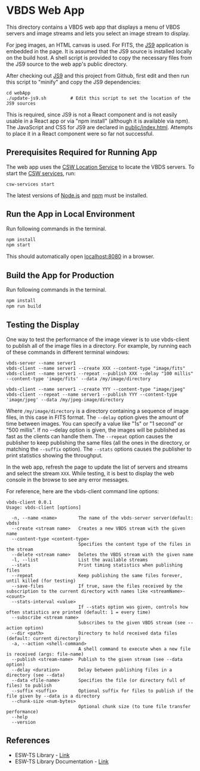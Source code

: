 # VBDS Web App

This directory contains a VBDS web app that displays a menu of VBDS servers and image streams
and lets you select an image stream to display.

For jpeg images, an HTML canvas is used. For FITS, the [JS9](https://github.com/ericmandel/js9) application is embedded in the page.
It is assumed that the JS9 source is installed locally on the build host.
A shell script is provided to copy the necessary files from the JS9 source to the web app's public directory.

After checking out [JS9](https://github.com/ericmandel/js9)
and this project from Github, first edit and then run this script to "minify" and copy the JS9 dependencies:

    cd webApp
    ./update-js9.sh         # Edit this script to set the location of the JS9 sources

This is required, since JS9 is not a React component and is not easily usable in a React app or via "npm install"
(although it is available via npm).
The JavaScript and CSS for JS9 are declared in [public/index.html](public/index.html).
Attempts to place it in a React component were so far not successful.

## Prerequisites Required for Running App

The web app uses the [CSW Location Service](https://tmtsoftware.github.io/csw/services/location.html)
to locate the VBDS servers. To start the
[CSW services](https://tmtsoftware.github.io/csw/apps/cswservices.html), run:

    csw-services start

The latest versions of [Node.js](https://nodejs.org/en/download/package-manager/)
and [npm](https://www.npmjs.com/) must be installed.

## Run the App in Local Environment

Run following commands in the terminal.

   ```bash
   npm install
   npm start
   ```

This should automatically open [localhost:8080](http://localhost:8080) in a browser.

## Build the App for Production

Run following commands in the terminal.

```bash
npm install
npm run build
```

## Testing the Display

One way to test the performance of the image viewer is to use vbds-client to publish all of the image files in a directory.
For example, by running each of these commands in different terminal windows:

    vbds-server --name server1
    vbds-client --name server1 --create XXX --content-type "image/fits"
    vbds-client --name server1 --repeat --publish XXX --delay "100 millis" --content-type 'image/fits' --data /my/image/directory

    vbds-client --name server1 --create YYY --content-type "image/jpeg"
    vbds-client --repeat --name server1 --publish YYY --content-type 'image/jpeg' --data /my/jpeg-image/directory

Where `/my/image/directory` is a directory containing a sequence of image files, in this case in FITS format.
The `--delay` option gives the amount of time between images. You can specify a value like "1s" or "1 second" or "500 millis".
If no --delay option is given, the images will be published as fast as the clients can handle them.
The `--repeat` option causes the publisher to keep publishing the same files (all the ones in the directory, or matching the `--suffix` option).
The `--stats` options causes the publisher to print statistics showing the throughput.

In the web app, refresh the page to update the list of servers and streams and select the stream `XXX`.
While testing, it is best to display the web console in the browse to see any error messages.

For reference, here are the vbds-client command line options:

```
vbds-client 0.0.1
Usage: vbds-client [options]

  -n, --name <name>        The name of the vbds-server server(default: vbds)
  --create <stream name>   Creates a new VBDS stream with the given name
  --content-type <content-type>
                           Specifies the content type of the files in the stream
  --delete <stream name>   Deletes the VBDS stream with the given name
  -l, --list               List the available streams
  --stats                  Print timing statistics when publishing files
  --repeat                 Keep publishing the same files forever, until killed (for testing)
  --save-files             If true, save the files received by the subscription to the current directory with names like <streamName>-<count>
  --stats-interval <value>
                           If --stats option was given, controls how often statistics are printed (default: 1 = every time)
  --subscribe <stream name>
                           Subscribes to the given VBDS stream (see --action option)
  --dir <path>             Directory to hold received data files (default: current directory)
  -a, --action <shell-command>
                           A shell command to execute when a new file is received (args: file-name)
  --publish <stream-name>  Publish to the given stream (see --data option)
  --delay <duration>       Delay between publishing files in a directory (see --data)
  --data <file-name>       Specifies the file (or directory full of files) to publish
  --suffix <suffix>        Optional suffix for files to publish if the file given by --data is a directory
  --chunk-size <num-bytes>
                           Optional chunk size (to tune file transfer performance)
  --help
  --version
```


## References

* ESW-TS Library - [Link](https://tmtsoftware/esw-ts/)
* ESW-TS Library Documentation - [Link](https://tmtsoftware.github.io/esw-ts/)
